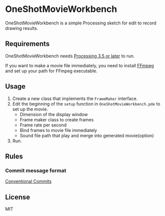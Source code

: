 # OneShotMovieWorkbench

OneShotMovieWorkbench is a simple Processing sketch for edit to record drawing results.

## Requirements

OneShotMovieWorkbench needs [Processing 3.5 or later](https://processing.org/) to run.

If you want to make a movie file immediately, you need to install [FFmpeg](https://ffmpeg.org/) and set up your path for FFmpeg executable.

## Usage

1. Create a new class that implements the `FrameMaker` interface.
2. Edit the beginning of the `setup` function in `OneShotMovieWorkbench.pde` to set up the movie.
   - Dimension of the display window
   - Frame maker class to create frames
   - Frame rate per second
   - Bind frames to movie file immediately
   - Sound file path that play and merge into generated movie(option)
3. Run.

## Rules

### Commit message format

[Conventional Commits](https://www.conventionalcommits.org/)

## License

MIT
